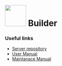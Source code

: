 # <img src="https://github.com/odedgal67/Final-Project/assets/59761605/4be477f3-3a2a-4712-a140-22621ef29997" width="70" height="70"> Builder
### Useful links
* [Server repository](https://github.com/odedgal67/BuilderBackend)
* [User Manual](https://docs.google.com/document/d/1iMq0Jy2-XfPeAfiGvEePo7HMbKj6dXTiw-MQWh0Mpu8/edit?usp=sharing)
* [Maintanace Manual](https://docs.google.com/docnt/d/1OeCkRY1K5cOtCAf0gap8i6dUNEq7Ie0EZcChbe2_QBg/edit?usp=sharing)

